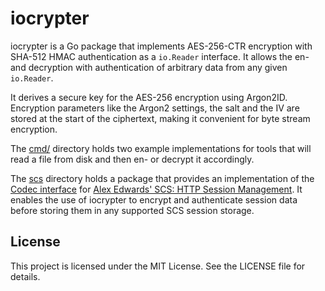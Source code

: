 <!--
SPDX-FileCopyrightText: Winni Neessen <wn@neessen.dev>

SPDX-License-Identifier: MIT
-->

# iocrypter

iocrypter is a Go package that implements AES-256-CTR encryption with SHA-512 HMAC authentication
as a `io.Reader` interface. It allows the en- and decryption with authentication of arbitrary data 
from any given `io.Reader`.

It derives a secure key for the AES-256 encryption using Argon2ID. Encryption parameters like the 
Argon2 settings, the salt and the IV are stored at the start of the ciphertext, making it convenient 
for byte stream encryption.

The [cmd/](cmd) directory holds two example implementations for tools that will read a file from
disk and then en- or decrypt it accordingly.

The [scs](scs) directory holds a package that provides an implementation of the
[Codec interface](https://pkg.go.dev/github.com/alexedwards/scs/v2#Codec) for
[Alex Edwards' SCS: HTTP Session Management](https://github.com/alexedwards/scs). It enables the use
of iocrypter to encrypt and authenticate session data before storing them in any supported SCS
session storage.

## License

This project is licensed under the MIT License. See the LICENSE file for details.
